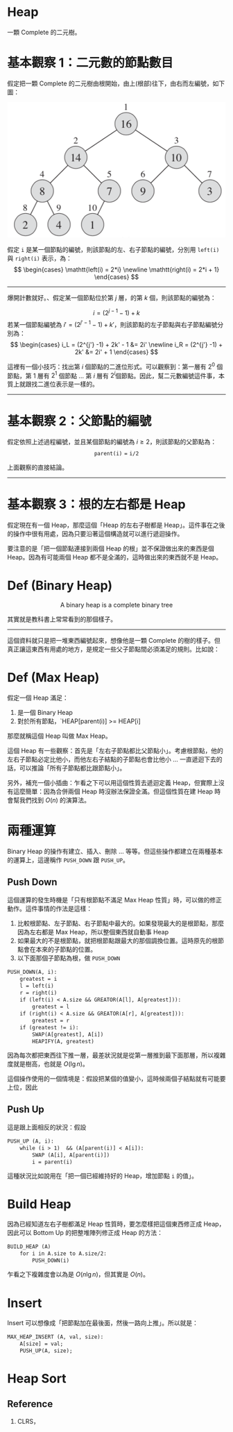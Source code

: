 # Heap

一顆 Complete 的二元樹。

# 基本觀察 1：二元數的節點數目

假定把一顆 Complete 的二元樹由根開始，由上(根部)往下，由右而左編號，如下圖：

![Tree_Numbering](Heap.assets/Tree_Numbering.png)

假定 `i` 是某一個節點的編號，則該節點的左、右子節點的編號，分別用 `left(i)` 與 `right(i)` 表示，為：
$$
\begin{cases}
\mathtt{left(i) = 2*i} \newline
\mathtt{right(i) = 2*i + 1}
\end{cases}
$$

---

爆開計數就好。、假定某一個節點位於第 $j$ 層，的第 $k$ 個，則該節點的編號為：

$$
i = (2^{j-1}-1) + k
$$
若某一個節點編號為 $i' = (2^{j' - 1} -1) + k'$，則該節點的左子節點與右子節點編號分別為：
$$
\begin{cases}
i_L = (2^{j'} -1) + 2k' - 1 &= 2i' \newline
i_R = (2^{j'} -1) + 2k' &= 2i' + 1
\end{cases}
$$

這裡有一個小技巧：找出第 $i$ 個節點的二進位形式。可以觀察到：第一層有 $2^0$ 個節點，第 1 層有 $2^1$ 個節點 ... 第 $i$ 層有 $2^i​$ 個節點。因此，幫二元數編號這件事，本質上就跟找二進位表示是一樣的。

---

# 基本觀察 2：父節點的編號

假定依照上述過程編號，並且某個節點的編號為 $i \geq 2$，則該節點的父節點為：
$$
\mathtt{parent(i) = i/2}
$$

上面觀察的直接結論。

---

# 基本觀察 3：根的左右都是 Heap

假定現在有一個 Heap，那麼這個「Heap 的左右子樹都是 Heap」。這件事在之後的操作中很有用處，因為只要沿著這個構造就可以進行遞迴操作。

要注意的是「把一個節點連接到兩個 Heap 的根」並不保證做出來的東西是個 Heap。因為有可能兩個 Heap 都不是全滿的，這時做出來的東西就不是 Heap。

# Def (Binary Heap)

$$
\text{A binary heap is a complete binary tree}
$$

其實就是教科書上常常看到的那個樣子。

---

這個資料就只是把一堆東西編號起來，想像他是一顆 Complete 的樹的樣子。但真正讓這東西有用處的地方，是規定一些父子節點間必須滿足的規則。比如說：

# Def (Max Heap)

假定一個 Heap 滿足：

1. 是一個 Binary Heap
2. 對於所有節點，`HEAP[parent(i)] >= HEAP[i] 

那麼就稱這個 Heap 叫做 Max Heap。

這個 Heap 有一些觀察：首先是「左右子節點都比父節點小」。考慮根節點，他的左右子節點必定比他小，而他左右子結點的子節點也會比他小 ... 一直遞迴下去的話，可以推論「所有子節點都比跟節點小」。

另外，補充一個小插曲：乍看之下可以用這個性質去遞迴定義 Heap，但實際上沒有這麼簡單：因為合併兩個 Heap 時沒辦法保證全滿。但這個性質在建 Heap 時會幫我們找到 $O(n)$ 的演算法。

# 兩種運算

Binary Heap 的操作有建立、插入、刪除 … 等等。但這些操作都建立在兩種基本的運算上，這邊稱作 `PUSH_DOWN` 跟 `PUSH_UP`。

## Push Down

這個運算的發生時機是「只有根節點不滿足 Max Heap 性質」時，可以做的修正動作。這件事情的作法是這樣：

1. 比較根節點、左子節點、右子節點中最大的。如果發現最大的是根節點，那麼因為左右都是 Max Heap，所以整個東西就自動事 Heap
2. 如果最大的不是根節點，就把根節點跟最大的那個調換位置。這時原先的根節點會在本來的子節點的位置。
3. 以下面那個子節點為根，做 `PUSH_DOWN`

```pseudocode
PUSH_DOWN(A, i):
	greatest = i
	l = left(i)
	r = right(i)
	if (left(i) < A.size && GREATOR(A[l], A[greatest])):
		greatest = l
	if (right(i) < A.size && GREATOR(A[r], A[greatest])):
		greatest = r
	if (greatest != i):
		SWAP(A[greatest], A[i])
		HEAPIFY(A, greatest)
```

因為每次都把東西往下推一層，最差狀況就是從第一層推到最下面那層，所以複雜度就是樹高，也就是 $O(\lg n)$。

這個操作使用的一個情境是：假設把某個的值變小，這時候兩個子結點就有可能要上位，因此

## Push Up

這是跟上面相反的狀況：假設



```pseudocode
PUSH_UP (A, i):
	while (i > 1)  && (A[parent(i)] < A[i]):
		SWAP (A[i], A[parent(i)])
		i = parent(i)
```

這種狀況比如說用在「把一個已經維持好的 Heap，增加節點 `i` 的值」。

# Build Heap

因為已經知道左右子樹都滿足 Heap 性質時，要怎麼樣把這個東西修正成 Heap，因此可以 Bottom Up 的把整堆陣列修正成 Heap 的方法：

```pseudocode
BUILD_HEAP (A)
	for i in A.size to A.size/2:
		PUSH_DOWN(i)
```

乍看之下複雜度會以為是 $O(n \lg n)$，但其實是 $O(n)$。

# Insert

Insert 可以想像成「把節點加在最後面，然後一路向上推」。所以就是：

```
MAX_HEAP_INSERT (A, val, size):
	A[size] = val;
	PUSH_UP(A, size);
```

# Heap Sort



## Reference

1. CLRS，